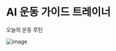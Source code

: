 # AI 운동 가이드 트레이너

오늘의 운동 루틴

![image](https://github.com/Kimchanyang524/ChatGPT_project/assets/105031421/927743a1-7831-4dde-a905-01f054bdbfb8)
